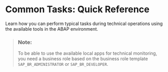 <!-- loio165b715e004b4f68a88e8286365b5243 -->

# Common Tasks: Quick Reference

Learn how you can perform typical tasks during technical operations using the available tools in the ABAP environment.

> ### Note:  
> To be able to use the available local apps for technical monitoring, you need a business role based on the business role template `SAP_BR_ADMINISTRATOR` or `SAP_BR_DEVELOPER`.

